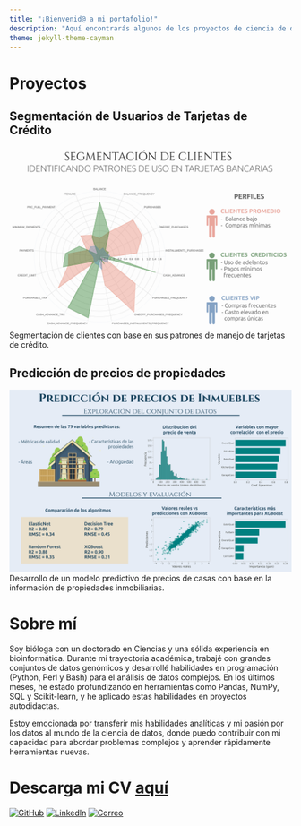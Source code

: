 ```yaml
---
title: "¡Bienvenid@ a mi portafolio!"
description: "Aquí encontrarás algunos de los proyectos de ciencia de datos en los que he trabajado"
theme: jekyll-theme-cayman
---
```


# Proyectos

## **Segmentación de Usuarios de Tarjetas de Crédito**  

   [![resumen de resultados](/assets/images/Segmentacion_resumen.png)](https://github.com/DelilChincoya/Segmentacion_de_clientes)  
   Segmentación de clientes con base en sus patrones de manejo de tarjetas de crédito.

## **Predicción de precios de propiedades**  

   [![resumen](/assets/images/resumen_regresion.png)](https://github.com/DelilChincoya/Prediccion_de_precios)  
   Desarrollo de un modelo predictivo de precios de casas con base en la información de propiedades inmobiliarias.

# Sobre mí

Soy bióloga con un doctorado en Ciencias y una sólida experiencia en  bioinformática. Durante mi trayectoria académica, trabajé con grandes conjuntos de datos genómicos y desarrollé habilidades en programación (Python, Perl y Bash) para el análisis de datos complejos. En los últimos meses, he estado profundizando en herramientas como Pandas, NumPy, SQL y Scikit-learn, y he aplicado estas habilidades en proyectos autodidactas.

Estoy emocionada por transferir mis habilidades analíticas y mi pasión por los datos al mundo de la ciencia de datos, donde puedo contribuir con mi capacidad para abordar problemas complejos y aprender rápidamente herramientas nuevas.

# Descarga mi CV [aquí](https://delilchincoya.github.io/portfolio/assets/files/Delil_Chincoya_CV.pdf)



[![GitHub](https://img.shields.io/badge/GitHub-Perfil%20Principal-blue?style=for-the-badge&logo=github)](https://github.com/DelilChincoya) 
[![LinkedIn](https://img.shields.io/badge/LinkedIn-Perfil%20Profesional-blue?style=for-the-badge&logo=linkedin)](https://www.linkedin.com/in/delil-chincoya-b668a42a6/)
[![Correo](https://img.shields.io/badge/Correo-Contáctame-blue?style=for-the-badge&logo=gmail)](mailto:chincoya.delil@gmail.com)


